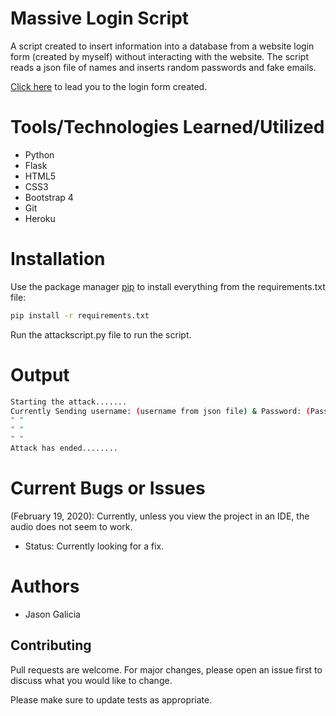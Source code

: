 # Massive Login Script

A script created to insert information into a database from a website login form (created by myself) without interacting with the website. The script reads a json file of names
and inserts random passwords and fake emails.

[Click here](https://massivelogin.herokuapp.com/) to lead you to the login form created.

# Tools/Technologies Learned/Utilized

- Python
- Flask
- HTML5
- CSS3
- Bootstrap 4
- Git
- Heroku

# Installation

Use the package manager [pip](https://pip.pypa.io/en/stable/) to install everything from the requirements.txt file:

```bash
pip install -r requirements.txt
```

Run the attackscript.py file to run the script.

# Output

```bash
Starting the attack.......
Currently Sending username: (username from json file) & Password: (Password)
" "
" "
" "
Attack has ended........
```

# Current Bugs or Issues
(February 19, 2020): Currently, unless you view the project in an IDE, the audio does not seem to work.
- Status: Currently looking for a fix.

# Authors
- Jason Galicia

## Contributing
Pull requests are welcome. For major changes, please open an issue first to discuss what you would like to change.

Please make sure to update tests as appropriate.
